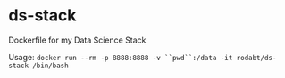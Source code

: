 # ds-stack
Dockerfile for my Data Science Stack

Usage:
`docker run --rm -p 8888:8888 -v ``pwd``:/data -it rodabt/ds-stack /bin/bash`
